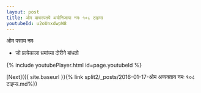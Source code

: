 ```yaml
---
layout: post
title: ओम वाचस्पतये अयोनिजाया नमः १०८ टाइम्स
youtubeId: u2oUnxdwpW8
---
```

 
 
 ओम पसाय नमः  
 
 -  जो प्रत्येकाला भ्रमांच्या दोरीने बांधतो 
 
  
 
  
 
 
 
 
 
 


{% include youtubePlayer.html id=page.youtubeId %}
 
[Next]({{ site.baseurl }}{% link  split2/_posts/2016-01-17-ओम अव्यक्ताय नमः १०८ टाइम्स.md%})
 
